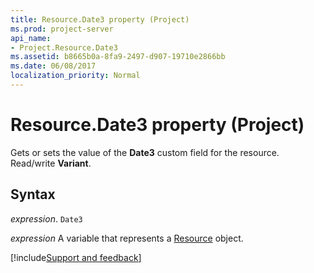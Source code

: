 ```yaml
---
title: Resource.Date3 property (Project)
ms.prod: project-server
api_name:
- Project.Resource.Date3
ms.assetid: b8665b0a-8fa9-2497-d907-19710e2866bb
ms.date: 06/08/2017
localization_priority: Normal
---
```



# Resource.Date3 property (Project)

Gets or sets the value of the  **Date3** custom field for the resource. Read/write **Variant**.


## Syntax

_expression_. `Date3`

_expression_ A variable that represents a [Resource](./Project.Resource.md) object.

[!include[Support and feedback](~/includes/feedback-boilerplate.md)]